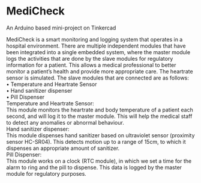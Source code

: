 # MediCheck
An Arduino based mini-project on Tinkercad

MediCheck is a smart monitoring and logging system that operates in a hospital environment. There are multiple independent modules that have been integrated into a single embedded system, where the master module logs the activities that are done by the slave modules for regulatory information for a patient. This allows a medical professional to better monitor a patient’s health and provide more appropriate care. The heartrate sensor is simulated. The slave modules that are connected are as follows:  \
•	Temperature and Heartrate Sensor  \
•	Hand sanitizer dispenser  \
•	Pill Dispenser  \
Temperature and Heartrate Sensor:  \
This module monitors the heartrate and body temperature of a patient each second, and will log it to the master module. This will help the medical staff to detect any anomalies or abnormal behaviour.  \
Hand sanitizer dispenser:  \
This module dispenses hand sanitizer based on ultraviolet sensor (proximity sensor HC-SR04). This detects motion up to a range of 15cm, to which it dispenses an appropriate amount of sanitizer.  \
Pill Dispenser:  \
This module works on a clock (RTC module), in which we set a time for the alarm to ring and the pill to dispense. This data is logged by the master module for regulatory purposes.
